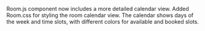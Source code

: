 Room.js component now includes a more detailed calendar view.
Added Room.css for styling the room calendar view.
The calendar shows days of the week and time slots, with different colors for available and booked slots.